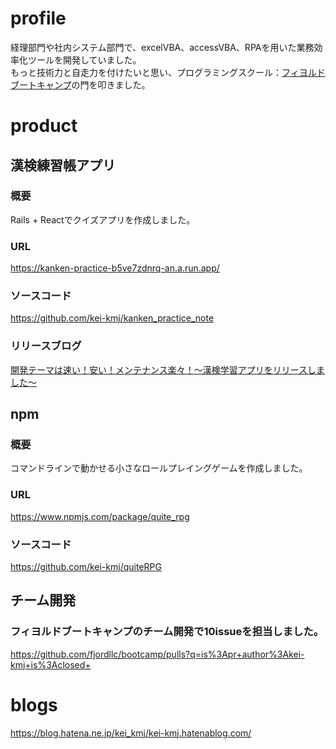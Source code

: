 # profile
経理部門や社内システム部門で、excelVBA、accessVBA、RPAを用いた業務効率化ツールを開発していました。   
もっと技術力と自走力を付けたいと思い、プログラミングスクール：[フィヨルドブートキャンプ](https://bootcamp.fjord.jp/)の門を叩きました。

# product
## 漢検練習帳アプリ  
### 概要
Rails + Reactでクイズアプリを作成しました。
### URL
https://kanken-practice-b5ve7zdnrq-an.a.run.app/

### ソースコード
https://github.com/kei-kmj/kanken_practice_note

### リリースブログ
[開発テーマは速い！安い！メンテナンス楽々！～漢検学習アプリをリリースしました～](https://blog.hatena.ne.jp/kei_kmj/kei-kmj.hatenablog.com/edit?entry=4207112889950976266)


## npm
### 概要
コマンドラインで動かせる小さなロールプレイングゲームを作成しました。

### URL
https://www.npmjs.com/package/quite_rpg

### ソースコード
https://github.com/kei-kmj/quiteRPG

## チーム開発
### フィヨルドブートキャンプのチーム開発で10issueを担当しました。
https://github.com/fjordllc/bootcamp/pulls?q=is%3Apr+author%3Akei-kmj+is%3Aclosed+


# blogs
https://blog.hatena.ne.jp/kei_kmj/kei-kmj.hatenablog.com/
